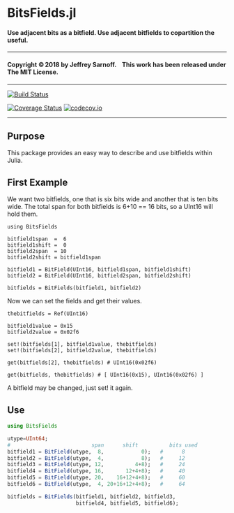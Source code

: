 # BitsFields.jl
#### Use adjacent bits as a bitfield. Use adjacent bitfields to copartition the useful.

----

#### Copyright ©&thinsp;2018 by Jeffrey Sarnoff. &nbsp;&nbsp; This work has been released under The MIT License.

-----

[![Build Status](https://travis-ci.org/JeffreySarnoff/BitsFields.jl.svg?branch=master)](https://travis-ci.org/JeffreySarnoff/BitsFields.jl)

[![Coverage Status](https://coveralls.io/repos/github/JeffreySarnoff/BitsMasks.jl/badge.svg?branch=master)](https://coveralls.io/github/JeffreySarnoff/BitsMasks.jl?branch=master)
[![codecov.io](http://codecov.io/github/JeffreySarnoff/BitsMasks.jl/coverage.svg?branch=master)](http://codecov.io/github/JeffreySarnoff/BitsMasks.jl?branch=master)

-----

## Purpose

This package provides an easy way to describe and use bitfields within Julia.

## First Example

We want two bitfields, one that is six bits wide and another that is ten bits wide.
The total span for both bitfields is 6+10 == 16 bits, so a UInt16 will hold them.

```
using BitsFields

bitfield1span  =  6
bitfield1shift =  0
bitfield2span  = 10
bitfield2shift = bitfield1span

bitfield1 = BitField(UInt16, bitfield1span, bitfield1shift)
bitfield2 = BitField(UInt16, bitfield2span, bitfield2shift)

bitfields = BitFields(bitfield1, bitfield2)
```
Now we can set the fields and get their values.
```
thebitfields = Ref(UInt16)

bitfield1value = 0x15
bitfield2value = 0x02f6

set!(bitfields[1], bitfield1value, thebitfields)
set!(bitfields[2], bitfield2value, thebitfields)

get(bitfields[2], thebitfields) # UInt16(0x02f6)

get(bitfields, thebitfields) # [ UInt16(0x15), UInt16(0x02f6) ]
```
A bitfield may be changed, just set! it again.


## Use

```julia
using BitsFields

utype=UInt64;
#                          span      shift          bits used
bitfield1 = BitField(utype,  8,            0);   #      8
bitfield2 = BitField(utype,  4,            8);   #     12
bitfield3 = BitField(utype, 12,          4+8);   #     24
bitfield4 = BitField(utype, 16,       12+4+8);   #     40
bitfield5 = BitField(utype, 20,    16+12+4+8);   #     60
bitfield6 = BitField(utype,  4, 20+16+12+4+8);   #     64

bitfields = BitFields(bitfield1, bitfield2, bitfield3,
                      bitfield4, bitfield5, bitfield6);
```
